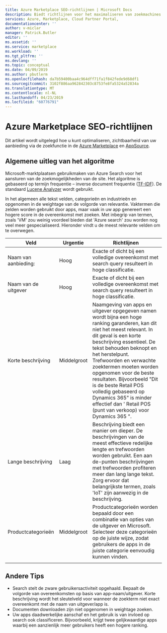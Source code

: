 ```yaml
---
title: Azure Marketplace SEO-richtlijnen | Microsoft Docs
description: Biedt richtlijnen voor het maximaliseren van zoekmachines (SEO).
services: Azure, Marketplace, Cloud Partner Portal,
documentationcenter: ''
author: v-miclar
manager: Patrick.Butler
editor: ''
ms.assetid: ''
ms.service: marketplace
ms.workload: ''
ms.tgt_pltfrm: ''
ms.devlang: ''
ms.topic: conceptual
ms.date: 04/09/2019
ms.author: pbutlerm
ms.openlocfilehash: da7b59400baa4c964dff71fa1f842fede9d68df1
ms.sourcegitcommit: 3102f886aa962842303c8753fe8fa5324a52834a
ms.translationtype: MT
ms.contentlocale: nl-NL
ms.lasthandoff: 04/23/2019
ms.locfileid: "60776791"
---
```

# <a name="azure-marketplace-seo-guidance"></a>Azure Marketplace SEO-richtlijnen

Dit artikel wordt uitgelegd hoe u kunt optimaliseren, zichtbaarheid van uw aanbieding via de zoekfunctie in de [Azure Marketplace](https://azuremarketplace.microsoft.com) en [AppSource](https://appsource.microsoft.com). 


## <a name="general-explanation-of-algorithm"></a>Algemene uitleg van het algoritme

Microsoft-marktplaatsen gebruikmaken van Azure Search voor het aansturen van de zoekmogelijkheden van de site. Het algoritme is gebaseerd op termijn frequentie – inverse document frequentie ([TF-IDF](https://en.wikipedia.org/wiki/Tf–idf)). De standaard [Lucene Analyzer](https://lucene.apache.org/core/) wordt gebruikt.

In het algemeen alle tekst velden, categorieën en industrieën en opgenomen in de weightage van de volgorde van relevantie. Vaktermen die zelden worden gebruikt door apps, maar vaak in uw app genereert een hogere score in de overeenkomst met zoeken. Met inbegrip van termen, zoals 'VM' zou weinig voordeel bieden dat 'Azure search' zou worden nog veel meer gespecialiseerd.
Hieronder vindt u de meest relevante velden om te overwegen.

 
|  Veld                   | Urgentie | Richtlijnen                                                                                            |
|  --------------------    | ----------                   | ---------------                                                                   |
| Naam van aanbieding:               |  Hoog      | Exacte of dicht bij een volledige overeenkomst met search query resulteert in hoge classificatie.                       |
| Naam van de uitgever           |  Hoog      | Exacte of dicht bij een volledige overeenkomst met search query resulteert in hoge classificatie.                       |
| Korte beschrijving        |  Middelgroot    | Naamgeving van apps en uitgever opgegeven namen wordt bijna een hoge ranking garanderen, kan dit niet het meest relevant. In dit geval is een korte beschrijving essentieel. De tekst behouden beknopt en het herstelpunt. Trefwoorden en verwachte zoektermen moeten worden opgenomen voor de beste resultaten.  Bijvoorbeeld "Dit is de beste Retail POS volledig gebaseerd op Dynamics 365" is minder effectief dan ' Retail POS (punt van verkoop) voor Dynamics 365 ".  | 
| Lange beschrijving         |  Laag       | Beschrijving biedt een manier om dieper. De beschrijvingen van de meest effectieve redelijke lengte en trefwoorden worden gebruikt.  Een aan de-punten beschrijvingen met trefwoorden profiteren meer dan lang lange tekst. Zorg ervoor dat belangrijkste termen, zoals 'IoT' zijn aanwezig in de beschrijving.  |
| Productcategorieën       | Middelgroot     |  Productcategorieën worden bepaald door een combinatie van opties van de uitgever en Microsoft. Selecteer deze categorieën op de juiste wijze, zodat gebruikers de apps in de juiste categorie eenvoudig kunnen vinden. |
|  |  |  |


## <a name="other-tips"></a>Andere Tips

-   Search stelt de zware gebruikersactiviteit opgehaald. Bepaalt de volgorde van overeenkomsten op basis van app-naam/uitgever. Korte beschrijving wordt het sleutelveld voor wanneer de zoekterm niet exact overeenkomt met de naam van uitgever/app is.
-   Documenten downloaden zijn niet opgenomen in weightage zoeken.
-   Uw apps daadwerkelijke aanschaf en het gebruik is van invloed op search ook classificeren. Bijvoorbeeld, krijgt twee gelijkwaardige apps waarbij een aanzienlijk meer gebruikers heeft een hogere ranking.
